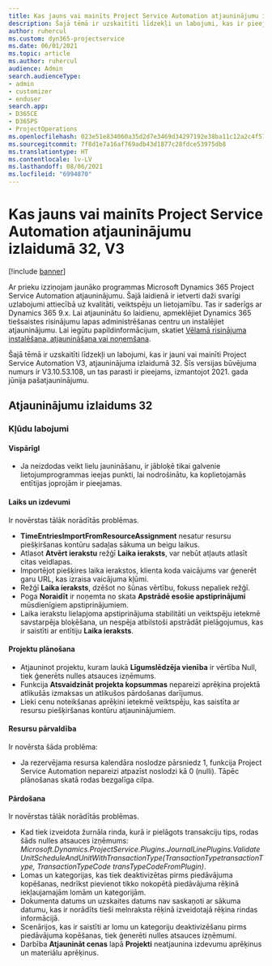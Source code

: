 ```yaml
---
title: Kas jauns vai mainīts Project Service Automation atjauninājumu izlaidumā 32, V3
description: Šajā tēmā ir uzskaitīti līdzekļi un labojumi, kas ir pieejami Project Service Automation atjauninājumu izlaidumā 32, V3.
author: ruhercul
ms.custom: dyn365-projectservice
ms.date: 06/01/2021
ms.topic: article
ms.author: ruhercul
audience: Admin
search.audienceType:
- admin
- customizer
- enduser
search.app:
- D365CE
- D365PS
- ProjectOperations
ms.openlocfilehash: 023e51e834060a35d2d7e3469d34297192e38ba11c12a2c4f57424213aba44ba
ms.sourcegitcommit: 7f8d1e7a16af769adb43d1877c28fdce53975db8
ms.translationtype: HT
ms.contentlocale: lv-LV
ms.lasthandoff: 08/06/2021
ms.locfileid: "6994870"
---
```

# <a name="whats-new-or-changed-in-project-service-automation-update-release-32-v3"></a>Kas jauns vai mainīts Project Service Automation atjauninājumu izlaidumā 32, V3

[!include [banner](../includes/psa-now-project-operations.md)]

Ar prieku izziņojam jaunāko programmas Microsoft Dynamics 365 Project Service Automation atjauninājumu. Šajā laidienā ir ietverti daži svarīgi uzlabojumi attiecībā uz kvalitāti, veiktspēju un lietojamību. Tas ir saderīgs ar Dynamics 365 9.x. Lai atjauninātu šo laidienu, apmeklējiet Dynamics 365 tiešsaistes risinājumu lapas administrēšanas centru un instalējiet atjauninājumu. Lai iegūtu papildinformācijum, skatiet [Vēlamā risinājuma instalēšana, atjaunināšana vai noņemšana](/power-platform/admin/install-remove-preferred-solution).

Šajā tēmā ir uzskaitīti līdzekļi un labojumi, kas ir jauni vai mainīti Project Service Automation V3, atjauninājuma izlaidumā 32. Šīs versijas būvējuma numurs ir V3.10.53.108, un tas parasti ir pieejams, izmantojot 2021. gada jūnija pašatjauninājumu.

## <a name="update-release-32"></a>Atjauninājumu izlaidums 32

### <a name="bug-fixes"></a>Kļūdu labojumi

#### <a name="general"></a>VispārīgI

- Ja neizdodas veikt lielu jaunināšanu, ir jābloķē tikai galvenie lietojumprogrammas ieejas punkti, lai nodrošinātu, ka koplietojamās entītijas joprojām ir pieejamas.

#### <a name="time-and-expense"></a>Laiks un izdevumi

Ir novērstas tālāk norādītās problēmas.

- **TimeEntriesImportFromResourceAssignment** nesatur resursu piešķiršanas kontūru sadaļas sākuma un beigu laikus.
- Atlasot **Atvērt ierakstu** režģī **Laika ieraksts**, var nebūt atļauts atlasīt citas veidlapas.
- Importējot piešķires laika ierakstos, klienta koda vaicājums var ģenerēt garu URL, kas izraisa vaicājuma kļūmi.
- Režģī **Laika ieraksts**, dzēšot no šūnas vērtību, fokuss nepaliek režģī.
- Poga **Noraidīt** ir noņemta no skata **Apstrādē esošie apstiprinājumi** mūsdienīgiem apstiprinājumiem.
- Laika ierakstu lielapjoma apstiprinājuma stabilitāti un veiktspēju ietekmē savstarpēja bloķēšana, un nespēja atbilstoši apstrādāt pielāgojumus, kas ir saistīti ar entītiju **Laika ieraksts**.

#### <a name="project-planning"></a>Projektu plānošana

- Atjauninot projektu, kuram laukā **Līgumslēdzēja vienība** ir vērtība Null, tiek ģenerēts nulles atsauces izņēmums.
- Funkcija **Atsvaidzināt projekta kopsummas** nepareizi aprēķina projektā atlikušās izmaksas un atlikušos pārdošanas darījumus.
- Lieki cenu noteikšanas aprēķini ietekmē veiktspēju, kas saistīta ar resursu piešķiršanas kontūru atjauninājumiem.

#### <a name="resource-management"></a>Resursu pārvaldība

Ir novērsta šāda problēma:

- Ja rezervējama resursa kalendāra noslodze pārsniedz 1, funkcija Project Service Automation nepareizi atpazīst noslodzi kā 0 (nulli). Tāpēc plānošanas skatā rodas bezgalīga cilpa.

#### <a name="sales"></a>Pārdošana

Ir novērstas tālāk norādītās problēmas.

- Kad tiek izveidota žurnāla rinda, kurā ir pielāgots transakciju tips, rodas šāds nulles atsauces izņēmums: *Microsoft.Dynamics.ProjectService.Plugins.JournalLinePlugins.ValidateUnitScheduleAndUnitWithTransactionType(TransactionTypetransactionType, TransactionTypeCode transTypeCodeFromPlugin)*.
- Lomas un kategorijas, kas tiek deaktivizētas pirms piedāvājuma kopēšanas, nedrīkst pievienot tikko nokopētā piedāvājuma rēķinā iekļaujamajām lomām un kategorijām.
- Dokumenta datums un uzskaites datums nav saskaņoti ar sākuma datumu, kas ir norādīts tieši melnraksta rēķinā izveidotajā rēķina rindas informācijā.
- Scenārijos, kas ir saistīti ar lomu un kategoriju deaktivizēšanu pirms piedāvājuma kopēšanas, tiek ģenerēti nulles atsauces izņēmumi.
- Darbība **Atjaunināt cenas** lapā **Projekti** neatjaunina izdevumu aprēķinus un materiālu aprēķinus.
